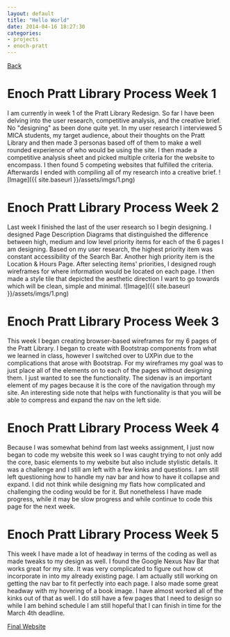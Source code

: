 ```yaml
---
layout: default
title: "Hello World"
date: 2014-04-16 18:27:30
categories:
- projects
- enoch-pratt
---
```


[Back](http://amcmicken.github.io/jekyll2/index.html)

# Enoch Pratt Library Process Week 1

I am currently in week 1 of the Pratt Library Redesign. So far I have been delving into the user research, competitive analysis, and the creative brief. No "designing" as been done quite yet. In my user research I interviewed 5 MICA students, my target audience, about their thoughts on the Pratt Library and then made 3 personas based off of them to make a well rounded experience of who would be using the site. I then made a competitive analysis sheet and picked multiple criteria for the website to encompass. I then found 5 competing websites that fulfilled the criteria. Afterwards I ended with compiling all of my research into a creative brief.
![Image]({{ site.baseurl }}/assets/imgs/1.png)

# Enoch Pratt Library Process Week 2

Last week I finished the last of the user research so I begin designing. I designed Page Description Diagrams that distinguished the difference between high, medium and low level priority items for each of the 6 pages I am designing. Based on my user research, the highest priority item was constant accessibility of the Search Bar. Another high priority item is the Location & Hours Page. After selecting items' priorities, I designed rough wireframes for where information would be located on each page. I then made a style tile that depicted the aesthetic direction I want to go towards which will be clean, simple and minimal.
![Image]({{ site.baseurl }}/assets/imgs/1.png)

# Enoch Pratt Library Process Week 3

This week I began creating browser-based wireframes for my 6 pages of the Pratt Library. I began to create with Bootstrap components from what we learned in class, however I switched over to UXPin due to the complications that arose with Bootstrap. For my wireframes my goal was to just place all of the elements on to each of the pages without designing them. I just wanted to see the functionality. The sidenav is an important element of my pages because it is the core of the navigation through my site. An interesting side note that helps with functionality is that you will be able to compress and expand the nav on the left side.

# Enoch Pratt Library Process Week 4

Because I was somewhat behind from last weeks assignment, I just now began to code my website this week so I was caught trying to not only add the core, basic elements to my website but also include stylistic details. It was a challenge and I still am left with a few kinks and questions. I am still left questioning how to handle my nav bar and how to have it collapse and expand. I did not think while designing my flats how complicated and challenging the coding would be for it. But nonetheless I have made progress, while it may be slow progress and while continue to code this page for the next week.

# Enoch Pratt Library Process Week 5

This week I have made a lot of headway in terms of the coding as well as made tweaks to my design as well. I found the Google Nexus Nav Bar that works great for my site. It was very complicated to figure out how ot incorporate in into my already existing page. I am actually still working on getting the nav bar to fit perfectly into each page. I also made some great headway with my hovering of a book image. I have almost worked all of the kinks out of that as well. I do still have a few pages that I need to design so while I am behind schedule I am still hopeful that I can finish in time for the March 4th deadline.

[Final Website](http://amcmicken.github.io/project-01/index.html)
